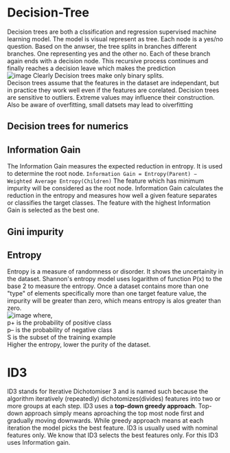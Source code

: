 # Decision-Tree
Decision trees are both a clssification and regression supervised machine learning model. The model is visual represent as tree. 
Each node is a yes/no question. Based on the anwser, the tree splits in branches different branches. One representing yes and the other no. 
Each of these branch again ends with a decision node. This recursive process continues and finally reaches a decision leave which makes the prediction  
![image](https://github.com/vvvvvvss/Decision-Tree-based-ID3-Algorithm/assets/148562671/44d3995f-b6e3-44fa-ba33-9dbaf95cad59)
Clearly Decision trees make only binary splits.  
Decison trees assume that the features in the dataset are independant, but in practice they work well even if the features are corelated. 
Decision trees are sensitive to outliers. Extreme values may influence their construction. Also be aware of overfitting, small datsets may lead to oiverfitting

## Decision trees for numerics
 
## Information Gain
The Information Gain measures the expected reduction in entropy. It is used to determine the root node.
`Information Gain = Entropy(Parent) − Weighted Average Entropy(Children)`
The feature which has minimum impurity will be considered as the root node.
Information Gain calculates the reduction in the entropy and measures how well a given feature separates or classifies the target classes. The feature with the highest Information Gain is selected as the best one.

## Gini impurity
## Entropy
Entropy is a measure of randomness or disorder. It shows the uncertainity in the dataset. Shannon's entropy model uses logarithm of function P(x) to the base 2 to measure the entropy. Once a dataset contains more than one "type" of elements specifically more than one target feature value, the impurity will be greater than zero, which means entropy is alos greater than zero.  
![image](https://github.com/vvvvvvss/Decision-Tree-based-ID3-Algorithm/assets/148562671/f46e0e2e-0b63-43b8-8e57-d6a88ce8d5a2)
where,  
p+ is the probability of positive class  
p– is the probability of negative class  
S is the subset of the training example  
Higher the entropy, lower the purity of the dataset. 

# ID3
ID3 stands for Iterative Dichotomiser 3 and is named such because the algorithm iteratively (repeatedly) dichotomizes(divides) features into two or more groups at each step.
ID3 uses a **top-down greedy approach**. Top-down approach simply means aproaching the top most node first and gradually moving downwards. While greedy approach means at each iteration the model picks the best feature. ID3 is usually used with nominal features only. We know that ID3 selects the best features only. For this ID3 uses Information gain.
